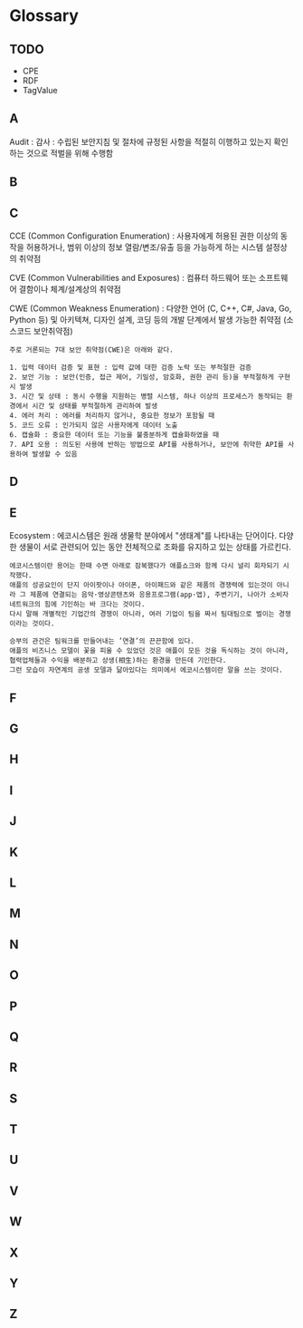 # Glossary

## TODO

- CPE
- RDF
- TagValue

## A

Audit : 감사
:   수립된 보안지침 및 절차에 규정된 사항을 적절히 이행하고 있는지 확인하는 것으로 적벌을 위해 수행함

## B

## C

CCE (Common Configuration Enumeration)
:   사용자에게 허용된 권한 이상의 동작을 허용하거나, 범위 이상의 정보 열람/변조/유출 등을 가능하게 하는 시스템 설정상의 취약점

CVE (Common Vulnerabilities and Exposures)
:   컴퓨터 하드웨어 또는 소프트웨어 결함이나 체계/설계상의 취약점

CWE (Common Weakness Enumeration)
:   다양한 언어 (C, C++, C#, Java, Go, Python 등) 및 아키텍쳐, 디자인 설계, 코딩 등의 개발 단계에서 발생 가능한 취약점 (소스코드 보안취약점)

    주로 거론되는 7대 보안 취약점(CWE)은 아래와 같다.

    1. 입력 데이터 검증 및 표현 : 입력 값에 대한 검증 노락 또는 부적절한 검증
    2. 보안 기능 : 보안(인증, 접근 제어, 기밀성, 암호화, 권한 관리 등)을 부적절하게 구현 시 발생
    3. 시간 및 상태 : 동시 수행을 지원하는 병렬 시스템, 하나 이상의 프로세스가 동작되는 환경에서 시간 및 상태를 부적절하게 관리하여 발생
    4. 에러 처리 : 에러를 처리하지 않거나, 중요한 정보가 포함될 때
    5. 코드 오류 : 인가되지 않은 사용자에게 데이터 노출
    6. 캡슐화 : 중요한 데이터 또는 기능을 불충분하게 캡슐화하였을 때
    7. API 오용 : 의도된 사용에 반하는 방법으로 API를 사용하거나, 보안에 취약한 API를 사용하여 발생할 수 있음

## D

## E

Ecosystem
:   에코시스템은 원래 생물학 분야에서 "생태계"를 나타내는 단어이다.
    다양한 생물이 서로 관련되어 있는 동안 전체적으로 조화를 유지하고 있는 상태를 가르킨다.
    
    에코시스템이란 용어는 한때 수면 아래로 잠복했다가 애플쇼크와 함께 다시 널리 회자되기 시작했다. 
    애플의 성공요인이 단지 아이팟이나 아이폰, 아이패드와 같은 제품의 경쟁력에 있는것이 아니라 그 제품에 연결되는 음악·영상콘텐츠와 응용프로그램(app·앱), 주변기기, 나아가 소비자 네트워크의 힘에 기인하는 바 크다는 것이다.
    다시 말해 개별적인 기업간의 경쟁이 아니라, 여러 기업이 팀을 짜서 팀대팀으로 벌이는 경쟁이라는 것이다.

    승부의 관건은 팀워크를 만들어내는 ’연결’의 끈끈함에 있다. 
    애플의 비즈니스 모델이 꽃을 피울 수 있었던 것은 애플이 모든 것을 독식하는 것이 아니라, 협력업체들과 수익을 배분하고 상생(相生)하는 환경을 만든데 기인한다.
    그런 모습이 자연계의 공생 모델과 닮아있다는 의미에서 에코시스템이란 말을 쓰는 것이다.

## F

## G

## H

## I

## J

## K

## L

## M

## N

## O

## P

## Q

## R

## S

## T

## U

## V

## W

## X

## Y

## Z
